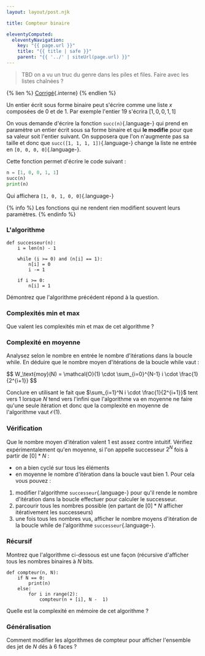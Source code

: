 ```yaml
---
layout: layout/post.njk

title: Compteur binaire

eleventyComputed:
  eleventyNavigation:
    key: "{{ page.url }}"
    title: "{{ title | safe }}"
    parent: "{{ '../' | siteUrl(page.url) }}"
---
```


> TBD on a vu un truc du genre dans les piles et files. Faire avec les listes chaînées ?

{% lien %}
[Corrigé](./corrigé){.interne}
{% endlien %}

Un entier écrit sous forme binaire peut s'écrire comme une liste $x$ composées de 0 et de 1. Par exemple l'entier 19 s'écrira $[1, 0, 0, 1, 1]$

On vous demande d'écrire la fonction `succ(n)`{.language-} qui prend en paramètre un entier écrit sous sa forme binaire et qui **le modifie** pour que sa valeur soit l'entier suivant. On supposera que l'on n'augmente pas sa taille et donc que `succ([1, 1, 1, 1])`{.language-} change la liste ne entrée en `[0, 0, 0, 0]`{.language-}.

Cette fonction permet d'écrire le code suivant :

```python
n = [1, 0, 0, 1, 1]
succ(n)
print(n)
```

Qui affichera `[1, 0, 1, 0, 0]`{.language-}

{% info %}
Les fonctions qui ne rendent rien modifient souvent leurs paramètres.
{% endinfo %}

### <span id="successeur"></span>L'algorithme

```python/
def successeur(n):
    i = len(n) - 1

    while (i >= 0) and (n[i] == 1):
        n[i] = 0
        i -= 1

    if i >= 0:
        n[i] = 1
```

Démontrez que l'algorithme précédent répond à la question.

### Complexités min et max

Que valent les complexités min et max de cet algorithme ?

### Complexité en moyenne

Analysez selon le nombre en entrée le nombre d'itérations dans la boucle while. En déduire que le nombre moyen d'itérations de la boucle while vaut :

<div>
$$
W_\text{moy}(N) = \mathcal{O}(1) \cdot \sum_{i=0}^{N-1} i \cdot \frac{1}{2^{i+1}}
$$
</div>

Conclure en utilisant le fait que $\sum_{i=1}^N i \cdot \frac{1}{2^{i+1}}$ tent vers 1 lorsque $N$ tend vers l'infini que l'algorithme va en moyenne ne faire qu'une seule itération et donc que la complexité en moyenne de l'algorithme vaut $\mathcal{O}(1)$.

### Vérification

Que le nombre moyen d'itération valent 1 est assez contre intuitif. Vérifiez expérimentalement qu'en moyenne, si l'on appelle successeur $2^N$ fois à partir de $[0] * N$ :

- on a bien cyclé sur tous les éléments
- en moyenne le nombre d'itération dans la boucle vaut bien 1.
  Pour cela vous pouvez :

1. modifier l'algorithme `successeur`{.language-} pour qu'il rende le nombre d'itération dans la boucle effectuer pour calculer le successeur.
2. parcourir tous les nombres possible (en partant de $[0] * N$ afficher itérativement les successeurs)
3. une fois tous les nombres vus, afficher le nombre moyens d'itération de la boucle while de l'algorithme `successeur`{.language-}.

### Récursif

Montrez que l'algorithme ci-dessous est une façon (récursive d'afficher tous les nombres binaires à $N$ bits.

```python/
def compteur(n, N):
    if N == 0:
        print(n)
    else:
        for i in range(2):
            compteur(n + [i], N -  1)

```

Quelle est la complexité en mémoire de cet algorithme ?

### Généralisation

Comment modifier les algorithmes de compteur pour afficher l'ensemble des jet de $N$ dés à 6 faces ?
